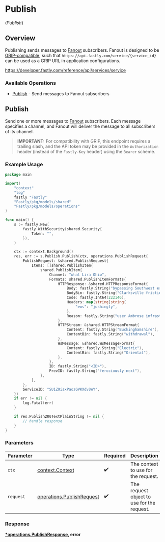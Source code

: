 # Publish
(*Publish*)

## Overview

Publishing sends messages to [Fanout](https://developer.fastly.com/learning/concepts/real-time-messaging/fanout) subscribers. Fanout is designed to be [GRIP-compatible](https://pushpin.org/docs/protocols/grip/), such that `https://api.fastly.com/service/{service_id}` can be used as a GRIP URL in application configurations.

<https://developer.fastly.com/reference/api/services/service>
### Available Operations

* [Publish](#publish) - Send messages to Fanout subscribers

## Publish

Send one or more messages to [Fanout](https://developer.fastly.com/learning/concepts/real-time-messaging/fanout) subscribers. Each message specifies a channel, and Fanout will deliver the message to all subscribers of its channel.
> **IMPORTANT:** For compatibility with GRIP, this endpoint requires a trailing slash, and the API token may be provided in the `Authorization` header (instead of the `Fastly-Key` header) using the `Bearer` scheme.


### Example Usage

```go
package main

import(
	"context"
	"log"
	fastly "Fastly"
	"Fastly/pkg/models/shared"
	"Fastly/pkg/models/operations"
)

func main() {
    s := fastly.New(
        fastly.WithSecurity(shared.Security{
            Token: "",
        }),
    )

    ctx := context.Background()
    res, err := s.Publish.Publish(ctx, operations.PublishRequest{
        PublishRequest: &shared.PublishRequest{
            Items: []shared.PublishItem{
                shared.PublishItem{
                    Channel: "what Lira Ohio",
                    Formats: shared.PublishItemFormats{
                        HTTPResponse: &shared.HTTPResponseFormat{
                            Body: fastly.String("bypassing Southwest er"),
                            BodyBin: fastly.String("Clarksville frictionless"),
                            Code: fastly.Int64(222146),
                            Headers: map[string]string{
                                "eos": "joshingly",
                            },
                            Reason: fastly.String("user Ambrose infrastructure"),
                        },
                        HTTPStream: &shared.HTTPStreamFormat{
                            Content: fastly.String("Buckinghamshire"),
                            ContentBin: fastly.String("withdrawal"),
                        },
                        WsMessage: &shared.WsMessageFormat{
                            Content: fastly.String("Electric"),
                            ContentBin: fastly.String("Oriental"),
                        },
                    },
                    ID: fastly.String("<ID>"),
                    PrevID: fastly.String("ferociously next"),
                },
            },
        },
        ServiceID: "SU1Z0isxPaozGVKXdv0eY",
    })
    if err != nil {
        log.Fatal(err)
    }

    if res.Publish200TextPlainString != nil {
        // handle response
    }
}
```

### Parameters

| Parameter                                                              | Type                                                                   | Required                                                               | Description                                                            |
| ---------------------------------------------------------------------- | ---------------------------------------------------------------------- | ---------------------------------------------------------------------- | ---------------------------------------------------------------------- |
| `ctx`                                                                  | [context.Context](https://pkg.go.dev/context#Context)                  | :heavy_check_mark:                                                     | The context to use for the request.                                    |
| `request`                                                              | [operations.PublishRequest](../../models/operations/publishrequest.md) | :heavy_check_mark:                                                     | The request object to use for the request.                             |


### Response

**[*operations.PublishResponse](../../models/operations/publishresponse.md), error**

